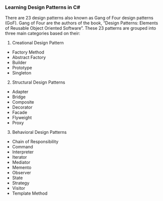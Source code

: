 ### Learning Design Patterns in C#

There are 23 design patterns also known as Gang of Four design patterns (GoF). Gang of Four are the authors of the book, “Design Patterns: Elements of Reusable Object Oriented Software”. These 23 patterns are grouped into three main categories based on their:

1. Creational Design Pattern
 * Factory Method
 * Abstract Factory
 * Builder
 * Prototype
 * Singleton
2. Structural Design Patterns
 * Adapter
 * Bridge
 * Composite
 * Decorator
 * Facade
 * Flyweight
 * Proxy
3. Behavioral Design Patterns
 * Chain of Responsibility
 * Command
 * Interpreter
 * Iterator
 * Mediator
 * Memento
 * Observer
 * State
 * Strategy
 * Visitor
 * Template Method
